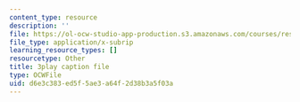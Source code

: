 ```yaml
---
content_type: resource
description: ''
file: https://ol-ocw-studio-app-production.s3.amazonaws.com/courses/res-9-003-brains-minds-and-machines-summer-course-summer-2015/d6e3c383ed5f5ae3a64f2d38b3a5f03a_HA4undazeF0.vtt
file_type: application/x-subrip
learning_resource_types: []
resourcetype: Other
title: 3play caption file
type: OCWFile
uid: d6e3c383-ed5f-5ae3-a64f-2d38b3a5f03a
---
```

